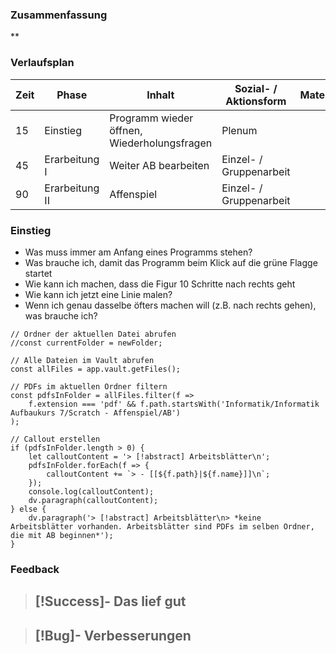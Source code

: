 

### Zusammenfassung
**

### Verlaufsplan
| Zeit | Phase          | Inhalt                                      | Sozial- / Aktionsform   | Material |
| ---- | -------------- | ------------------------------------------- | ----------------------- | -------- |
| 15   | Einstieg       | Programm wieder öffnen, Wiederholungsfragen | Plenum                  |          |
| 45   | Erarbeitung I  | Weiter AB bearbeiten                        | Einzel- / Gruppenarbeit |          |
| 90   | Erarbeitung II | Affenspiel                                  | Einzel- / Gruppenarbeit |          |


### Einstieg
- Was muss immer am Anfang eines Programms stehen?
- Was brauche ich, damit das Programm beim Klick auf die grüne Flagge startet
- Wie kann ich machen, dass die Figur 10 Schritte nach rechts geht
- Wie kann ich jetzt eine Linie malen?
- Wenn ich genau dasselbe öfters machen will (z.B. nach rechts gehen), was brauche ich? 


```dataviewjs
// Ordner der aktuellen Datei abrufen
//const currentFolder = newFolder;

// Alle Dateien im Vault abrufen
const allFiles = app.vault.getFiles();

// PDFs im aktuellen Ordner filtern
const pdfsInFolder = allFiles.filter(f => 
    f.extension === 'pdf' && f.path.startsWith('Informatik/Informatik Aufbaukurs 7/Scratch - Affenspiel/AB')
);

// Callout erstellen
if (pdfsInFolder.length > 0) {
    let calloutContent = '> [!abstract] Arbeitsblätter\n';
    pdfsInFolder.forEach(f => {
        calloutContent += `> - [[${f.path}|${f.name}]]\n`;
    });
    console.log(calloutContent);
    dv.paragraph(calloutContent);
} else {
    dv.paragraph('> [!abstract] Arbeitsblätter\n> *keine Arbeitsblätter vorhanden. Arbeitsblätter sind PDFs im selben Ordner, die mit AB beginnen*');
}
```





### Feedback
> [!Success]- Das lief gut
> -

> [!Bug]- Verbesserungen
> -
